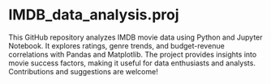 # IMDB_data_analysis.proj
This GitHub repository analyzes IMDB movie data using Python and Jupyter Notebook. It explores ratings, genre trends, and budget-revenue correlations with Pandas and Matplotlib. The project provides insights into movie success factors, making it useful for data enthusiasts and analysts. Contributions and suggestions are welcome!
